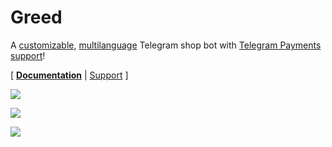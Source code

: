 # Greed

A [customizable](/config/template_config.toml), [multilanguage](/strings) Telegram shop bot with [Telegram Payments support](https://core.telegram.org/bots/payments)!  

\[ [**Documentation**](https://github.com/Steffo99/greed/wiki) | [Support](https://github.com/Steffo99/greed/issues/new/choose) \]

![](https://i.imgur.com/FdT2tRV.png)

![](https://i.imgur.com/rDYWdUB.png)

![](https://i.imgur.com/9plMzO6.png)
